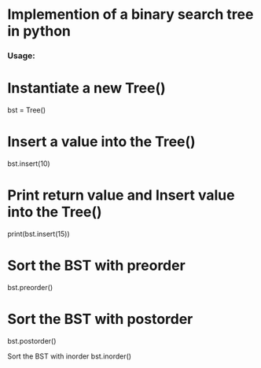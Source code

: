 # Implemention of a binary search tree in python

### Usage:

# Instantiate a new Tree()
bst = Tree()

# Insert a value into the Tree()
bst.insert(10)

# Print return value and Insert value into the Tree()
print(bst.insert(15))

# Sort the BST with preorder
bst.preorder()

# Sort the BST with postorder
bst.postorder()

Sort the BST with inorder
bst.inorder()
